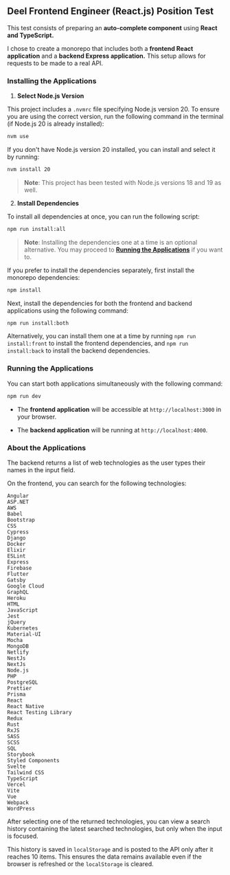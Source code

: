 ## Deel Frontend Engineer (React.js) Position Test

This test consists of preparing an <strong>auto-complete component</strong> using <strong>React and TypeScript.</strong>

I chose to create a monorepo that includes both a <strong>frontend React application</strong> and a <strong>backend Express application.</strong> This setup allows for requests to be made to a real API.

### Installing the Applications

1. <strong>Select Node.js Version</strong>

This project includes a `.nvmrc` file specifying Node.js version 20. To ensure you are using the correct version, run the following command in the terminal (if Node.js 20 is already installed):

```bash
nvm use
```
If you don't have Node.js version 20 installed, you can install and select it by running:

```bash
nvm install 20
```
> **Note**: This project has been tested with Node.js versions 18 and 19 as well.

2. <strong>Install Dependencies</strong>

To install all dependencies at once, you can run the following script:

```bash
npm run install:all
```

> **Note**: Installing the dependencies one at a time is an optional alternative. You may proceed to [**Running the Applications**](#running-the-applications) if you want to.


If you prefer to install the dependencies separately, first install the monorepo dependencies:

```bash
npm install
```

Next, install the dependencies for both the frontend and backend applications using the following command:

```bash
npm run install:both
```
Alternatively, you can install them one at a time by running `npm run install:front` to install the frontend dependencies, and `npm run install:back` to install the backend dependencies.


### Running the Applications

You can start both applications simultaneously with the following command:

```bash
npm run dev
```

- The <strong>frontend application</strong> will be accessible at `http://localhost:3000` in your browser.

- The <strong>backend application</strong> will be running at `http://localhost:4000`.

### About the Applications

The backend returns a list of web technologies as the user types their names in the input field.

On the frontend, you can search for the following technologies:

```
Angular
ASP.NET
AWS
Babel
Bootstrap
CSS
Cypress
Django
Docker
Elixir
ESLint
Express
Firebase
Flutter
Gatsby
Google Cloud
GraphQL
Heroku
HTML
JavaScript
Jest
jQuery
Kubernetes
Material-UI
Mocha
MongoDB
Netlify
NestJs
NextJs
Node.js
PHP
PostgreSQL
Prettier
Prisma
React
React Native
React Testing Library
Redux
Rust
RxJS
SASS
SCSS
SQL
Storybook
Styled Components
Svelte
Tailwind CSS
TypeScript
Vercel
Vite
Vue
Webpack
WordPress
```

After selecting one of the returned technologies, you can view a search history containing the latest searched technologies, but only when the input is focused.

This history is saved in `localStorage` and is posted to the API only after it reaches 10 items. This ensures the data remains available even if the browser is refreshed or the `localStorage` is cleared.